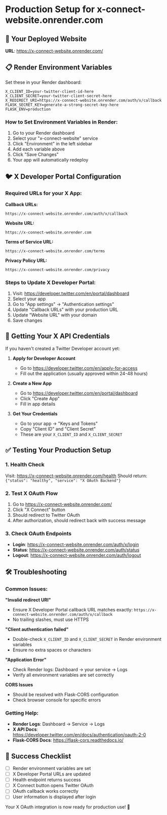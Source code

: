 # Production Setup for x-connect-website.onrender.com

## 🚀 Your Deployed Website
**URL**: https://x-connect-website.onrender.com/

## 📋 Render Environment Variables

Set these in your Render dashboard:

```env
X_CLIENT_ID=your-twitter-client-id-here
X_CLIENT_SECRET=your-twitter-client-secret-here
X_REDIRECT_URI=https://x-connect-website.onrender.com/auth/x/callback
FLASK_SECRET_KEY=generate-a-strong-secret-key-here
FLASK_ENV=production
```

### How to Set Environment Variables in Render:
1. Go to your Render dashboard
2. Select your "x-connect-website" service
3. Click "Environment" in the left sidebar
4. Add each variable above
5. Click "Save Changes"
6. Your app will automatically redeploy

## 🐦 X Developer Portal Configuration

### Required URLs for your X App:

**Callback URLs:**
```
https://x-connect-website.onrender.com/auth/x/callback
```

**Website URL:**
```
https://x-connect-website.onrender.com
```

**Terms of Service URL:**
```
https://x-connect-website.onrender.com/terms
```

**Privacy Policy URL:**
```
https://x-connect-website.onrender.com/privacy
```

### Steps to Update X Developer Portal:
1. Visit: https://developer.twitter.com/en/portal/dashboard
2. Select your app
3. Go to "App settings" → "Authentication settings"
4. Update "Callback URLs" with your production URL
5. Update "Website URL" with your domain
6. Save changes

## 🔑 Getting Your X API Credentials

If you haven't created a Twitter Developer account yet:

1. **Apply for Developer Account**
   - Go to https://developer.twitter.com/en/apply-for-access
   - Fill out the application (usually approved within 24-48 hours)

2. **Create a New App**
   - Go to https://developer.twitter.com/en/portal/dashboard
   - Click "Create App"
   - Fill in app details

3. **Get Your Credentials**
   - Go to your app → "Keys and Tokens"
   - Copy "Client ID" and "Client Secret"
   - These are your `X_CLIENT_ID` and `X_CLIENT_SECRET`

## ✅ Testing Your Production Setup

### 1. Health Check
Visit: https://x-connect-website.onrender.com/health
Should return: `{"status": "healthy", "service": "X OAuth Backend"}`

### 2. Test X OAuth Flow
1. Go to https://x-connect-website.onrender.com/
2. Click "X Connect" button
3. Should redirect to Twitter OAuth
4. After authorization, should redirect back with success message

### 3. Check OAuth Endpoints
- **Login**: https://x-connect-website.onrender.com/auth/x/login
- **Status**: https://x-connect-website.onrender.com/auth/status
- **Logout**: https://x-connect-website.onrender.com/auth/logout

## 🛠️ Troubleshooting

### Common Issues:

**"Invalid redirect URI"**
- Ensure X Developer Portal callback URL matches exactly: `https://x-connect-website.onrender.com/auth/x/callback`
- No trailing slashes, must use HTTPS

**"Client authentication failed"**
- Double-check `X_CLIENT_ID` and `X_CLIENT_SECRET` in Render environment variables
- Ensure no extra spaces or characters

**"Application Error"**
- Check Render logs: Dashboard → your service → Logs
- Verify all environment variables are set correctly

**CORS Issues**
- Should be resolved with Flask-CORS configuration
- Check browser console for specific errors

### Getting Help:
- **Render Logs**: Dashboard → Service → Logs
- **X API Docs**: https://developer.twitter.com/en/docs/authentication/oauth-2-0
- **Flask-CORS Docs**: https://flask-cors.readthedocs.io/

## 🎉 Success Checklist

- [ ] Render environment variables are set
- [ ] X Developer Portal URLs are updated
- [ ] Health endpoint returns success
- [ ] X Connect button opens Twitter OAuth
- [ ] OAuth callback works correctly
- [ ] User information is displayed after login

Your X OAuth integration is now ready for production use! 🚀
